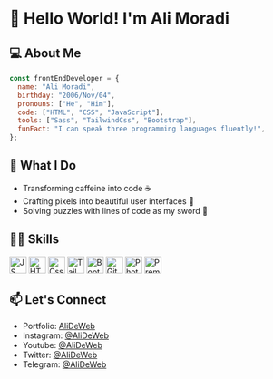 # 👋 Hello World! I'm Ali Moradi

## 💻 About Me

```javascript
const frontEndDeveloper = {
  name: "Ali Moradi",
  birthday: "2006/Nov/04",
  pronouns: ["He", "Him"],
  code: ["HTML", "CSS", "JavaScript"],
  tools: ["Sass", "TailwindCss", "Bootstrap"],
  funFact: "I can speak three programming languages fluently!",
};
```

## 🚀 What I Do

- Transforming caffeine into code ☕
- Crafting pixels into beautiful user interfaces 🎨
- Solving puzzles with lines of code as my sword 🧩

## 👨‍💻 Skills

<img src="https://raw.githubusercontent.com/danielcranney/readme-generator/main/public/icons/skills/javascript-colored.svg" alt="JS" width="30" /> <img src="https://raw.githubusercontent.com/danielcranney/readme-generator/main/public/icons/skills/html5-colored.svg" alt="HTML" width="30" /> <img src="https://raw.githubusercontent.com/danielcranney/readme-generator/main/public/icons/skills/css3-colored.svg" alt="Css" width="30" /> <img src="https://raw.githubusercontent.com/danielcranney/readme-generator/main/public/icons/skills/tailwindcss-colored.svg" alt="TailwindCss" width="30" /> <img src="https://raw.githubusercontent.com/danielcranney/readme-generator/main/public/icons/skills/bootstrap-colored.svg" alt="Bootstrap" width="30" /> <img src="https://raw.githubusercontent.com/danielcranney/readme-generator/main/public/icons/skills/git-colored.svg" alt="Git" width="30" /> <img src="https://raw.githubusercontent.com/danielcranney/readme-generator/main/public/icons/skills/photoshop-colored.svg" alt="Photoshop" width="30" /> <img src="https://raw.githubusercontent.com/danielcranney/readme-generator/main/public/icons/skills/premierepro-colored.svg" alt="PremierePro" width="30" /> 

## 📫 Let's Connect

- Portfolio: [AliDeWeb](http://alideweb.freehost.io)
- Instagram: [@AliDeWeb](https://instagram.com/alideweb?igshid=MmVlMjlkMTBhMg==)
- Youtube: [@AliDeWeb](https://youtube.com/@AliDeWeb?si=Rzkzl24UJgt0PP0f)
- Twitter: [@AliDeWeb](https://x.com/AliDeWeb?s=09)
- Telegram: [@AliDeWeb](https://t.me/AliDeWeb)

